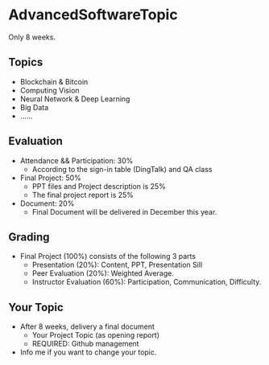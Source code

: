 # AdvancedSoftwareTopic

Only 8 weeks.

## Topics

- Blockchain & Bitcoin
- Computing Vision
- Neural Network & Deep Learning
- Big Data
- ......

## Evaluation

- Attendance && Participation: 30%
  - According to the sign-in table (DingTalk) and QA class
- Final Project: 50%
  - PPT files and Project description is 25% 
  - The final project report is 25%
- Document: 20%
  - Final Document will be delivered in December this year.

## Grading

- Final Project (100%) consists of the following 3 parts
  - Presentation (20%): Content, PPT, Presentation Sill
  - Peer Evaluation (20%): Weighted Average.
  - Instructor Evaluation (60%): Participation, Communication, Difficulty.

## Your Topic

- After 8 weeks, delivery a final document
  - Your Project Topic (as opening report)
  - REQUIRED: Github management
- Info me if you want to change your topic.

